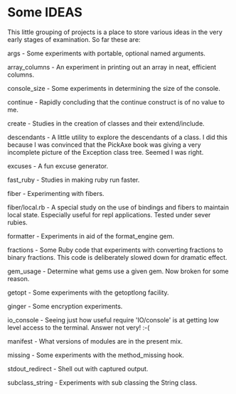 # Some IDEAS

This little grouping of projects is a place to store various ideas in the
very early stages of examination. So far these are:

args - Some experiments with portable, optional named arguments.

array_columns - An experiment in printing out an array in neat, efficient columns.

console_size - Some experiments in determining the size of the console.

continue - Rapidly concluding that the continue construct is of no value to me.

create - Studies in the creation of classes and their extend/include.

descendants - A little utility to explore the descendants of a class. I did this
because I was convinced that the PickAxe book was giving a very incomplete
picture of the Exception class tree. Seemed I was right.

excuses - A fun excuse generator.

fast_ruby - Studies in making ruby run faster.

fiber - Experimenting with fibers.

fiber/local.rb - A special study on the use of bindings and fibers to maintain
local state. Especially useful for repl applications. Tested under sever rubies.

formatter - Experiments in aid of the format_engine gem.

fractions - Some Ruby code that experiments with converting fractions to
binary fractions. This code is deliberately slowed down for dramatic effect.

gem_usage - Determine what gems use a given gem. Now broken for some reason.

getopt - Some experiments with the getoptlong facility.

ginger - Some encryption experiments.

io_console - Seeing just how useful require 'IO/console' is at getting low
level access to the terminal. Answer not very! :-(

manifest - What versions of modules are in the present mix.

missing - Some experiments with the method_missing hook.

stdout_redirect - Shell out with captured output.

subclass_string - Experiments with sub classing the String class.
